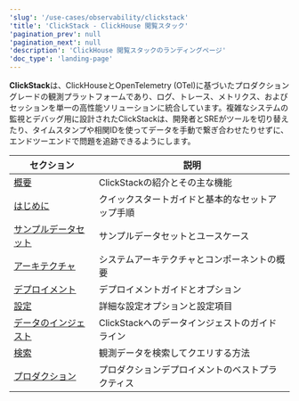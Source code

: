 ```yaml
---
'slug': '/use-cases/observability/clickstack'
'title': 'ClickStack - ClickHouse 閲覧スタック'
'pagination_prev': null
'pagination_next': null
'description': 'ClickHouse 閲覧スタックのランディングページ'
'doc_type': 'landing-page'
---
```


**ClickStack**は、ClickHouseとOpenTelemetry (OTel)に基づいたプロダクショングレードの観測プラットフォームであり、ログ、トレース、メトリクス、およびセッションを単一の高性能ソリューションに統合しています。複雑なシステムの監視とデバッグ用に設計されたClickStackは、開発者とSREがツールを切り替えたり、タイムスタンプや相関IDを使ってデータを手動で繋ぎ合わせたりせずに、エンドツーエンドで問題を追跡できるようにします。

| セクション | 説明 |
|---------|-------------|
| [概要](/use-cases/observability/clickstack/overview) | ClickStackの紹介とその主な機能 |
| [はじめに](/use-cases/observability/clickstack/getting-started) | クイックスタートガイドと基本的なセットアップ手順 |
| [サンプルデータセット](/use-cases/observability/clickstack/sample-datasets) | サンプルデータセットとユースケース |
| [アーキテクチャ](/use-cases/observability/clickstack/architecture) | システムアーキテクチャとコンポーネントの概要 |
| [デプロイメント](/use-cases/observability/clickstack/deployment) | デプロイメントガイドとオプション |
| [設定](/use-cases/observability/clickstack/config) | 詳細な設定オプションと設定項目 |
| [データのインジェスト](/use-cases/observability/clickstack/ingesting-data) | ClickStackへのデータインジェストのガイドライン |
| [検索](/use-cases/observability/clickstack/search) | 観測データを検索してクエリする方法 |
| [プロダクション](/use-cases/observability/clickstack/production) | プロダクションデプロイメントのベストプラクティス |
